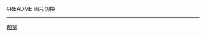 ﻿#README
图片切换

---
[预览][1]


  [1]: https://helloforrestworld.github.io/javascriptLab/图片切换/图片切换.html